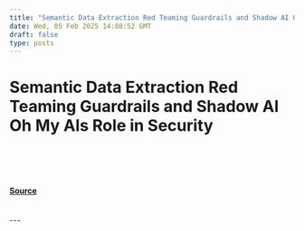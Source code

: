 ```yaml
---
title: "Semantic Data Extraction Red Teaming Guardrails and Shadow AI Oh My AIs Role in Security"
date: Wed, 05 Feb 2025 14:08:52 GMT
draft: false
type: posts
---
```

# Semantic Data Extraction Red Teaming Guardrails and Shadow AI Oh My AIs Role in Security

<br/>

<br/>

<br/>


#### [Source](https://hackernoon.com/generative-ais-double-edged-sword-unlocking-potential-while-mitigating-risks?source=rss)

<br/>
---
